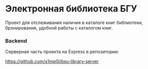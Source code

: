 # Электронная библиотека БГУ

Проект для отслеживания наличия в каталоге книг библиотеки, 
бронирования, удобной работы с каталогом книг.

### Backend

Серверная часть проекта на Express в репозитории:

https://github.com/s1mp0l/bsu-library-server
